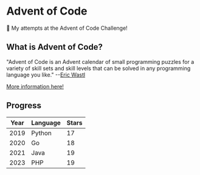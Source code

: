 # Advent of Code
🎄 My attempts at the Advent of Code Challenge!

## What is Advent of Code?
"Advent of Code is an Advent calendar of small programming puzzles for a variety of skill sets and skill levels that can be solved in any programming language you like." 
--[Eric Wastl](https://hachyderm.io/@ericwastl)

[More information here!](https://adventofcode.com/about)

## Progress
|Year|Language|Stars|
|--|--|--|
|2019|Python|17|
|2020|Go|18|
|2021|Java|19|
|2023|PHP|19|
